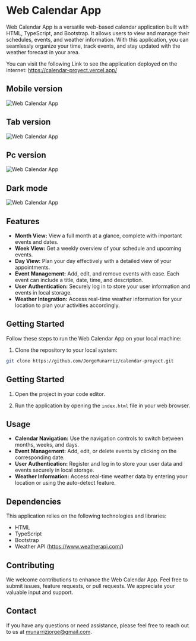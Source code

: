 # Web Calendar App

Web Calendar App is a versatile web-based calendar application built with HTML, TypeScript, and Bootstrap. It allows users to view and manage their schedules, events, and weather information. With this application, you can seamlessly organize your time, track events, and stay updated with the weather forecast in your area.

You can visit the following Link to see the application deployed on the internet:  https://calendar-proyect.vercel.app/

## Mobile version
![Web Calendar App](/img/mobile.png)

## Tab version
![Web Calendar App](/img/tab.png)

## Pc version
![Web Calendar App](/img/mac.png)

## Dark mode
![Web Calendar App](/img/mac-dark.png)



## Features

- **Month View:** View a full month at a glance, complete with important events and dates.
- **Week View:** Get a weekly overview of your schedule and upcoming events.
- **Day View:** Plan your day effectively with a detailed view of your appointments.
- **Event Management:** Add, edit, and remove events with ease. Each event can include a title, date, time, and description.
- **User Authentication:** Securely log in to store your user information and events in local storage.
- **Weather Integration:** Access real-time weather information for your location to plan your activities accordingly.

## Getting Started

Follow these steps to run the Web Calendar App on your local machine:

1. Clone the repository to your local system:
```bash
git clone https://github.com/JorgeMunarriz/calendar-proyect.git
```


## Getting Started

1. Open the project in your code editor.

2. Run the application by opening the `index.html` file in your web browser.

## Usage

- **Calendar Navigation:** Use the navigation controls to switch between months, weeks, and days.
- **Event Management:** Add, edit, or delete events by clicking on the corresponding date.
- **User Authentication:** Register and log in to store your user data and events securely in local storage.
- **Weather Information:** Access real-time weather data by entering your location or using the auto-detect feature.

## Dependencies

This application relies on the following technologies and libraries:

- HTML
- TypeScript
- Bootstrap
- Weather API (https://www.weatherapi.com/)

## Contributing

We welcome contributions to enhance the Web Calendar App. Feel free to submit issues, feature requests, or pull requests. We appreciate your valuable input and support.



## Contact

If you have any questions or need assistance, please feel free to reach out to us at munarrizjorge@gmail.com.
